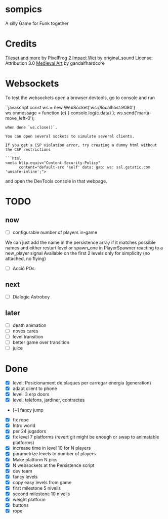 # sompics

A silly Game for Funk together

# Credits

[Tileset and more](https://pixelfrog-assets.itch.io/kings-and-pigs) by PixelFrog
[2 Impact Wet](https://freesound.org/s/376818/) by original_sound License: Attribution 3.0
[Medieval Art](https://gandalfhardcore.itch.io/free-pixel-art-male-and-female-character) by gandalfhardcore

# Websockets

To test the websockets open a browser devtools, go to console and run

``javascript
const ws = new WebSocket('ws://localhost:9080')
ws.onmessage = function (e) { console.log(e.data) };
ws.send('marta-move_left-0');
```
when done `ws.close()`.

You can open several sockets to simulate several clients.

If you get a CSP violation error, try creating a dummy html without the CSP restrictions

```html
<meta http-equiv="Content-Security-Policy"
      content="default-src 'self' data: gap: ws: ssl.gstatic.com 'unsafe-inline';">
```
and open the DevTools console in that webpage.

# TODO

## now

- [ ] configurable number of players in-game

We can just add the name in the persistence array if it matches possible names
and either restart level or spawn_one in PlayerSpawner reacting to a new_player signal
Available on the first 2 levels only for simplicity (no attached, no flying)

- [ ] Acció POs

## next

- [ ] Dialogic Astroboy

## later

- [ ] death animation
- [ ] noves cares
- [ ] level transition
- [ ] better game over transition
- [ ] juice

# Done

- [x] level: Posicionament de plaques per carregar energia (generation)
- [x] adapt client to phone
- [x] level: 3 erp doors
- [x] level: telèfons, jardiner, contractes
- [~] fancy jump
- [x] fix rope
- [x] Intro world
- [x] per 24 jugadors
- [x] fix level 7 platforms (revert git might be enough or swap to animatable platforms)
- [x] increase time in level 10 for N players
- [x] parametrize levels to number of players
- [x] Make platform N pics
- [x] N websockets at the Persistence script
- [x] dev team
- [x] fancy levels
- [x] copy easy levels from game
- [x] first milestone 5 nivells
- [x] second milestone 10 nivells
- [x] weight platform
- [x] buttons
- [x] rope
